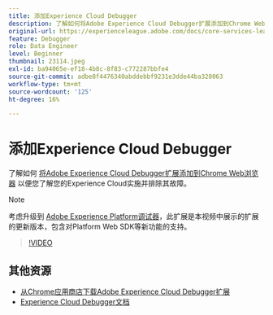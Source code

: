 ```yaml
---
title: 添加Experience Cloud Debugger
description: 了解如何将Adobe Experience Cloud Debugger扩展添加到Chrome Web浏览器，以便您了解Experience Cloud实施并排除其故障。
original-url: https://experienceleague.adobe.com/docs/core-services-learn/tutorials/debugger/add-the-extension.html
feature: Debugger
role: Data Engineer
level: Beginner
thumbnail: 23114.jpeg
exl-id: ba94065e-ef18-4b8c-8f83-c772287bbfe4
source-git-commit: adbe8f4476340abddebbf9231e3dde44ba328063
workflow-type: tm+mt
source-wordcount: '125'
ht-degree: 16%

---
```


# 添加Experience Cloud Debugger

了解如何 [将Adobe Experience Cloud Debugger扩展添加到Chrome Web浏览器](https://chrome.google.com/webstore/detail/adobe-experience-cloud-de/ocdmogmohccmeicdhlhhgepeaijenapj) 以便您了解您的Experience Cloud实施并排除其故障。

>[!NOTE]
>
>考虑升级到 [Adobe Experience Platform调试器](../overview.md)，此扩展是本视频中展示的扩展的更新版本，包含对Platform Web SDK等新功能的支持。

>[!VIDEO](https://video.tv.adobe.com/v/23114/?quality=12)

## 其他资源

* [从Chrome应用商店下载Adobe Experience Cloud Debugger扩展](https://chrome.google.com/webstore/detail/adobe-experience-cloud-de/ocdmogmohccmeicdhlhhgepeaijenapj)
* [Experience Cloud Debugger文档](https://experienceleague.adobe.com/docs/debugger/using/experience-cloud-debugger.html)
